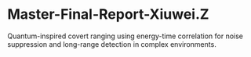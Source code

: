 # Master-Final-Report-Xiuwei.Z
Quantum-inspired covert ranging using energy-time correlation for noise suppression and long-range detection in complex environments.

